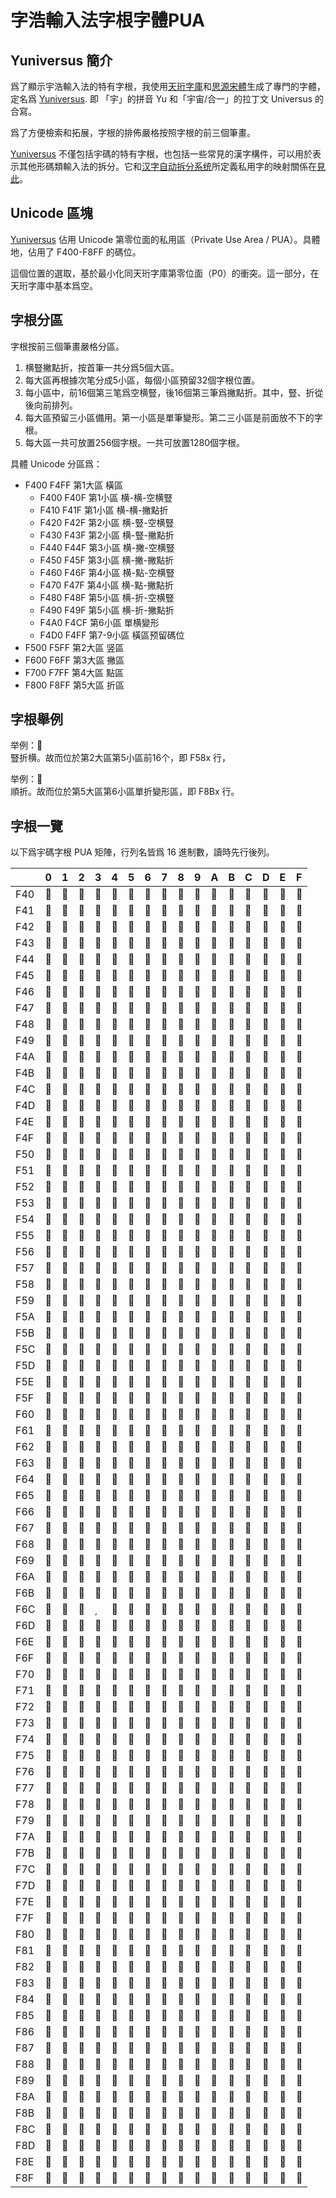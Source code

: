 # 字浩輸入法字根字體PUA

## Yuniversus 簡介

爲了顯示宇浩輸入法的特有字根，我使用[天珩字庫](http://cheonhyeong.com/Simplified/download.html)和[思源宋體](https://source.typekit.com/source-han-serif/tw/)生成了專門的字體，定名爲 [Yuniversus](/Yuniversus.woff). 即 「宇」的拼音 Yu 和「宇宙/合一」的拉丁文 Universus 的合寫。

爲了方便檢索和拓展，字根的排佈嚴格按照字根的前三個筆畫。

[Yuniversus](/Yuniversus.woff) 不僅包括宇碼的特有字根，也包括一些常見的漢字構件，可以用於表示其他形碼類輸入法的拆分。它和[汉字自动拆分系统](https://chaifen.app/)所定義私用字的映射關係在[見此](/yuniversus-chaipua.csv)。

## Unicode 區塊

[Yuniversus](/Yuniversus.woff) 佔用 Unicode 第零位面的私用區（Private Use Area / PUA）。具體地，佔用了 F400-F8FF 的碼位。

這個位置的選取，基於最小化同天珩字庫第零位面（P0）的衝突。這一部分，在天珩字庫中基本爲空。

## 字根分區

字根按前三個筆畫嚴格分區。

1. 横豎撇點折，按首筆一共分爲5個大區。
2. 每大區再根據次笔分成5小區，每個小區預留32個字根位置。
3. 每小區中，前16個第三笔爲空横豎，後16個第三筆爲撇點折。其中，豎、折從後向前排列。
4. 每大區預留三小區備用。第一小區是單筆變形。第二三小區是前面放不下的字根。
5. 每大區一共可放置256個字根。一共可放置1280個字根。

具體 Unicode 分區爲：

- F400 F4FF 第1大區 橫區
  - F400 F40F 第1小區 横-横-空横豎
  - F410 F41F 第1小區 横-横-撇點折
  - F420 F42F 第2小區 横-豎-空横豎
  - F430 F43F 第2小區 横-豎-撇點折
  - F440 F44F 第3小區 横-撇-空横豎
  - F450 F45F 第3小區 横-撇-撇點折
  - F460 F46F 第4小區 横-點-空横豎
  - F470 F47F 第4小區 横-點-撇點折
  - F480 F48F 第5小區 横-折-空横豎
  - F490 F49F 第5小區 横-折-撇點折
  - F4A0 F4CF 第6小區 單横變形
  - F4D0 F4FF 第7-9小區 橫區预留碼位
- F500 F5FF 第2大區 竖區
- F600 F6FF 第3大區 撇區
- F700 F7FF 第4大區 點區
- F800 F8FF 第5大區 折區

## 字根舉例

举例：<span class="yuniversus"></span>  
豎折横。故而位於第2大區第5小區前16个，即 F58x 行，

举例：<span class="yuniversus"></span>  
順折。故而位於第5大區第6小區單折變形區，即 F8Bx 行。

## 字根一覽

以下爲宇碼字根 PUA 矩陣，行列名皆爲 16 進制數，讀時先行後列。

<!-- do not translate -->
<div class="yuniversus">

|      | 0    | 1    | 2    | 3    | 4    | 5    | 6    | 7    | 8    | 9    | A    | B    | C    | D    | E    | F    |
| :--- | :--- | :--- | :--- | :--- | :--- | :--- | :--- | :--- | :--- | :--- | :--- | :--- | :--- | :--- | :--- | :--- |
| F40  |     |     |     |     |     |     |     |     |     |     |     |     |     |     |     |     |
| F41  |     |     |     |     |     |     |     |     |     |     |     |     |     |     |     |     |
| F42  |     |     |     |     |     |     |     |     |     |     |     |     |     |     |     |     |
| F43  |     |     |     |     |     |     |     |     |     |     |     |     |     |     |     |     |
| F44  |     |     |     |     |     |     |     |     |     |     |     |     |     |     |     |     |
| F45  |     |     |     |     |     |     |     |     |     |     |     |     |     |     |     |     |
| F46  |     |     |     |     |     |     |     |     |     |     |     |     |     |     |     |     |
| F47  |     |     |     |     |     |     |     |     |     |     |     |     |     |     |     |     |
| F48  |     |     |     |     |     |     |     |     |     |     |     |     |     |     |     |     |
| F49  |     |     |     |     |     |     |     |     |     |     |     |     |     |     |     |     |
| F4A  |     |     |     |     |     |     |     |     |     |     |     |     |     |     |     |     |
| F4B  |     |     |     |     |     |     |     |     |     |     |     |     |     |     |     |     |
| F4C  |     |     |     |     |     |     |     |     |     |     |     |     |     |     |     |     |
| F4D  |     |     |     |     |     |     |     |     |     |     |     |     |     |     |     |     |
| F4E  |     |     |     |     |     |     |     |     |     |     |     |     |     |     |     |     |
| F4F  |     |     |     |     |     |     |     |     |     |     |     |     |     |     |     |     |
| F50  |     |     |     |     |     |     |     |     |     |     |     |     |     |     |     |     |
| F51  |     |     |     |     |     |     |     |     |     |     |     |     |     |     |     |     |
| F52  |     |     |     |     |     |     |     |     |     |     |     |     |     |     |     |     |
| F53  |     |     |     |     |     |     |     |     |     |     |     |     |     |     |     |     |
| F54  |     |     |     |     |     |     |     |     |     |     |     |     |     |     |     |     |
| F55  |     |     |     |     |     |     |     |     |     |     |     |     |     |     |     |     |
| F56  |     |     |     |     |     |     |     |     |     |     |     |     |     |     |     |     |
| F57  |     |     |     |     |     |     |     |     |     |     |     |     |     |     |     |     |
| F58  |     |     |     |     |     |     |     |     |     |     |     |     |     |     |     |     |
| F59  |     |     |     |     |     |     |     |     |     |     |     |     |     |     |     |     |
| F5A  |     |     |     |     |     |     |     |     |     |     |     |     |     |     |     |     |
| F5B  |     |     |     |     |     |     |     |     |     |     |     |     |     |     |     |     |
| F5C  |     |     |     |     |     |     |     |     |     |     |     |     |     |     |     |     |
| F5D  |     |     |     |     |     |     |     |     |     |     |     |     |     |     |     |     |
| F5E  |     |     |     |     |     |     |     |     |     |     |     |     |     |     |     |     |
| F5F  |     |     |     |     |     |     |     |     |     |     |     |     |     |     |     |     |
| F60  |     |     |     |     |     |     |     |     |     |     |     |     |     |     |     |     |
| F61  |     |     |     |     |     |     |     |     |     |     |     |     |     |     |     |     |
| F62  |     |     |     |     |     |     |     |     |     |     |     |     |     |     |     |     |
| F63  |     |     |     |     |     |     |     |     |     |     |     |     |     |     |     |     |
| F64  |     |     |     |     |     |     |     |     |     |     |     |     |     |     |     |     |
| F65  |     |     |     |     |     |     |     |     |     |     |     |     |     |     |     |     |
| F66  |     |     |     |     |     |     |     |     |     |     |     |     |     |     |     |     |
| F67  |     |     |     |     |     |     |     |     |     |     |     |     |     |     |     |     |
| F68  |     |     |     |     |     |     |     |     |     |     |     |     |     |     |     |     |
| F69  |     |     |     |     |     |     |     |     |     |     |     |     |     |     |     |     |
| F6A  |     |     |     |     |     |     |     |     |     |     |     |     |     |     |     |     |
| F6B  |     |     |     |     |     |     |     |     |     |     |     |     |     |     |     |     |
| F6C  |     |     |     |     |     |     |     |     |     |     |     |     |     |     |     |     |
| F6D  |     |     |     |     |     |     |     |     |     |     |     |     |     |     |     |     |
| F6E  |     |     |     |     |     |     |     |     |     |     |     |     |     |     |     |     |
| F6F  |     |     |     |     |     |     |     |     |     |     |     |     |     |     |     |     |
| F70  |     |     |     |     |     |     |     |     |     |     |     |     |     |     |     |     |
| F71  |     |     |     |     |     |     |     |     |     |     |     |     |     |     |     |     |
| F72  |     |     |     |     |     |     |     |     |     |     |     |     |     |     |     |     |
| F73  |     |     |     |     |     |     |     |     |     |     |     |     |     |     |     |     |
| F74  |     |     |     |     |     |     |     |     |     |     |     |     |     |     |     |     |
| F75  |     |     |     |     |     |     |     |     |     |     |     |     |     |     |     |     |
| F76  |     |     |     |     |     |     |     |     |     |     |     |     |     |     |     |     |
| F77  |     |     |     |     |     |     |     |     |     |     |     |     |     |     |     |     |
| F78  |     |     |     |     |     |     |     |     |     |     |     |     |     |     |     |     |
| F79  |     |     |     |     |     |     |     |     |     |     |     |     |     |     |     |     |
| F7A  |     |     |     |     |     |     |     |     |     |     |     |     |     |     |     |     |
| F7B  |     |     |     |     |     |     |     |     |     |     |     |     |     |     |     |     |
| F7C  |     |     |     |     |     |     |     |     |     |     |     |     |     |     |     |     |
| F7D  |     |     |     |     |     |     |     |     |     |     |     |     |     |     |     |     |
| F7E  |     |     |     |     |     |     |     |     |     |     |     |     |     |     |     |     |
| F7F  |     |     |     |     |     |     |     |     |     |     |     |     |     |     |     |     |
| F80  |     |     |     |     |     |     |     |     |     |     |     |     |     |     |     |     |
| F81  |     |     |     |     |     |     |     |     |     |     |     |     |     |     |     |     |
| F82  |     |     |     |     |     |     |     |     |     |     |     |     |     |     |     |     |
| F83  |     |     |     |     |     |     |     |     |     |     |     |     |     |     |     |     |
| F84  |     |     |     |     |     |     |     |     |     |     |     |     |     |     |     |     |
| F85  |     |     |     |     |     |     |     |     |     |     |     |     |     |     |     |     |
| F86  |     |     |     |     |     |     |     |     |     |     |     |     |     |     |     |     |
| F87  |     |     |     |     |     |     |     |     |     |     |     |     |     |     |     |     |
| F88  |     |     |     |     |     |     |     |     |     |     |     |     |     |     |     |     |
| F89  |     |     |     |     |     |     |     |     |     |     |     |     |     |     |     |     |
| F8A  |     |     |     |     |     |     |     |     |     |     |     |     |     |     |     |     |
| F8B  |     |     |     |     |     |     |     |     |     |     |     |     |     |     |     |     |
| F8C  |     |     |     |     |     |     |     |     |     |     |     |     |     |     |     |     |
| F8D  |     |     |     |     |     |     |     |     |     |     |     |     |     |     |     |     |
| F8E  |     |     |     |     |     |     |     |     |     |     |     |     |     |     |     |     |
| F8F  |     |     |     |     |     |     |     |     |     |     |     |     |     |     |     |     |

</div>

<!-- do not translate -->